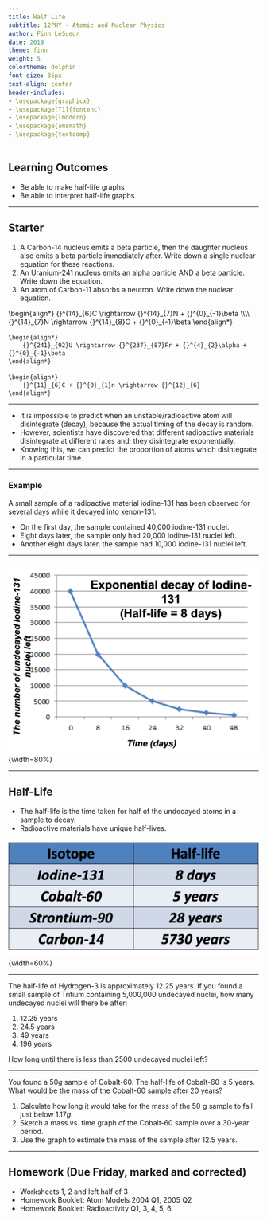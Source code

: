 ```yaml
---
title: Half Life
subtitle: 12PHY - Atomic and Nuclear Physics
author: Finn LeSueur
date: 2019
theme: finn
weight: 5
colortheme: dolphin
font-size: 35px
text-align: center
header-includes:
- \usepackage{graphicx}
- \usepackage[T1]{fontenc}
- \usepackage{lmodern}
- \usepackage{amsmath}
- \usepackage{textcomp}
---
```


## Learning Outcomes

- Be able to make half-life graphs
- Be able to interpret half-life graphs

---

## Starter

1. A Carbon-14 nucleus emits a beta particle, then the daughter nucleus also emits a beta particle immediately after. Write down a single nuclear equation for these reactions.
2. An Uranium-241 nucleus emits an alpha particle AND a beta particle. Write down the equation.
3. An atom of Carbon-11 absorbs a neutron. Write down the nuclear equation.

<aside class="notes">
	\begin{align*}
		{}^{14}_{6}C \rightarrow {}^{14}_{7}N + {}^{0}_{-1}\beta \\\\
		{}^{14}_{7}N \rightarrow {}^{14}_{8}O + {}^{0}_{-1}\beta
	\end{align*}

	\begin{align*}
		{}^{241}_{92}U \rightarrow {}^{237}_{87}Fr + {}^{4}_{2}\alpha + {}^{0}_{-1}\beta
	\end{align*}

	\begin{align*}
		{}^{11}_{6}C + {}^{0}_{1}n \rightarrow {}^{12}_{6}
	\end{align*}
</aside>

---

- It is impossible to predict when an unstable/radioactive atom will disintegrate (decay), because the actual timing of the decay is random.
- However, scientists have discovered that different radioactive materials disintegrate at different rates and; they disintegrate exponentially.
- Knowing this, we can predict the proportion of atoms which disintegrate in a particular time.

---

### Example

A small sample of a radioactive material iodine-131 has been observed for several days while it decayed into xenon-131.

- On the first day, the sample contained 40,000 iodine-131 nuclei.
- Eight days later, the sample only had 20,000 iodine-131 nuclei left.
- Another eight days later, the sample had 10,000 iodine-131 nuclei left.

---

![](../assets/5-half-life-graph.png){width=80%}

---

## Half-Life

- The half-life is the time taken for half of the undecayed atoms in a sample to decay.
- Radioactive materials have unique half-lives.

![](../assets/5-half-life-table.png){width=60%}

---

The half-life of Hydrogen-3 is approximately 12.25 years. If you found a small sample of Tritium containing 5,000,000 undecayed nuclei, how many undecayed nuclei will there be after:

1. 12.25 years
2. 24.5 years
3. 49 years
4. 196 years

How long until there is less than 2500 undecayed nuclei left?

---

You found a $50 g$ sample of Cobalt-60. The half-life of Cobalt-60 is 5 years.
What would be the mass of the Cobalt-60 sample after 20 years?

1. Calculate how long it would take for the mass of the 50 g sample to fall just below $1.17 g$.
2. Sketch a mass vs. time graph of the Cobalt-60 sample over a 30-year period.
3. Use the graph to estimate the mass of the sample after 12.5 years.

---

## Homework (Due Friday, marked and corrected)

- Worksheets 1, 2 and left half of 3
- Homework Booklet: Atom Models 2004 Q1, 2005 Q2
- Homework Booklet: Radioactivity Q1, 3, 4, 5, 6
